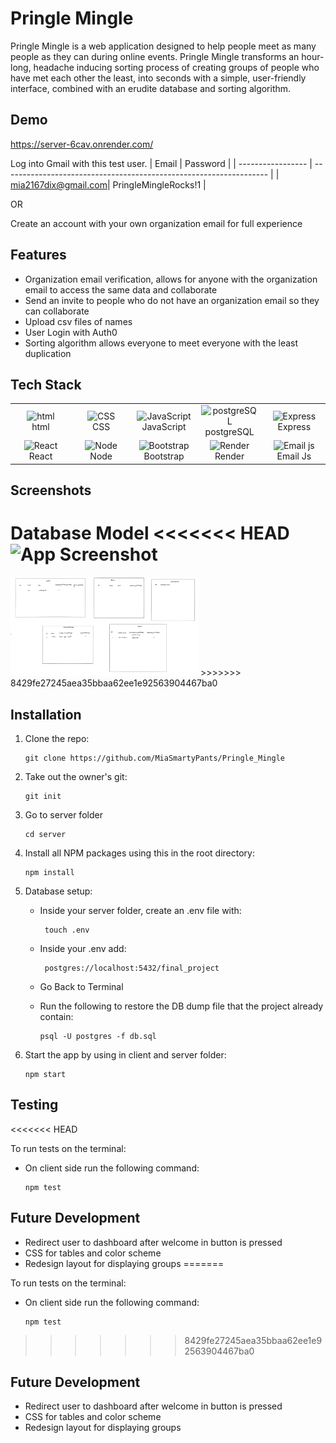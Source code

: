 
# Pringle Mingle

Pringle Mingle is a web application designed to help people meet as many people as they can during online events.   Pringle Mingle transforms an hour-long, headache inducing sorting process of creating groups of people who have met each other the least, into seconds with a simple, user-friendly interface, combined with an erudite database and sorting algorithm.



## Demo

https://server-6cav.onrender.com/

Log into Gmail with this test user.
| Email             | Password                                                              |
| ----------------- | ------------------------------------------------------------------ |
| mia2167dix@gmail.com| PringleMingleRocks!1 |

OR 

Create an account with your own organization email for full experience




## Features

- Organization email verification, allows for anyone with the organization email to access the same data and collaborate
- Send an invite to people who do not have an organization email so they can collaborate
- Upload csv files of names
- User Login with Auth0
- Sorting algorithm allows everyone to meet everyone with the least duplication




## Tech Stack

<table align="center">
  <tr>
    <td align="center" width="96">
        <img src="https://user-images.githubusercontent.com/74997368/168923681-ece848fc-5700-430b-957f-e8de784e9847.png" width="48" height="48" alt="html" />
      <br>html
    </td>
    <td align="center" width="96">
        <img src="https://user-images.githubusercontent.com/74997368/168924521-589f95da-069a-496a-bcc1-ee6dd132ff12.png" width="48" height="48" alt="CSS" />
      <br>CSS
    </td>
    <td align="center" width="96">
        <img src="https://user-images.githubusercontent.com/74997368/168977094-6a5073a2-2f48-4f5a-ae0e-ed1421a678c6.png" width="48" height="48" alt="JavaScript" />
      <br>JavaScript
    </td>
    <td align="center" width="96">
        <img src="https://user-images.githubusercontent.com/74997368/168976819-15a1f4e0-29cf-4ac0-94a7-1f15eee374a1.png" width="48" height="48" alt="postgreSQL" />
      <br>postgreSQL
    </td>
    <td align="center" width="96">
        <img src="https://user-images.githubusercontent.com/74997368/168978951-5ac2af5e-c911-4e59-b493-683071cf1860.png" width="48" height="48" alt="Express" />
      <br>Express
    </td>
    </tr>
  <tr>
    <td align="center" width="96">
        <img src="https://user-images.githubusercontent.com/74997368/168979311-4a486cad-32c8-46f4-a5da-912fdc51b2d6.png" width="48" height="48" alt="React" />
      <br>React
    </td>
    <td align="center" width="96">
        <img src="https://user-images.githubusercontent.com/74997368/168979848-733f7090-0f78-401a-9ceb-4267231abef7.png" width="48" height="48" alt="Node" />
      <br>Node
    </td>
    <td align="center" width="96">
        <img src="https://user-images.githubusercontent.com/74997368/168980647-1690f9de-bf0e-4318-93cb-1b2ba3701ded.png" width="48" height="48" alt="Bootstrap" />
      <br>Bootstrap
    </td>
    <td align="center" width="96">
        <img src="https://res.cloudinary.com/crunchbase-production/image/upload/c_lpad,f_auto,q_auto:eco,dpr_1/j8z02ssteea4zj1k1nyz" width="48" height="48" alt="Render" />
      <br>Render
    </td>
    <td align="center" width="96">
        <img src="https://pbs.twimg.com/profile_images/1273938647297994753/2mvrQgmu_400x400.jpg" width="48" height="48" alt="Email js" />
      <br>Email Js
    </td>
  </tr>
</table>


## Screenshots
Database Model
<<<<<<< HEAD
![App Screenshot](https://www.dropbox.com/s/k4ic8oto73yaeor/Screen%20Shot%202022-11-23%20at%207.54.24%20AM.png?dl=0)
=======

<img src="databaseSchema.png" width='300' />
>>>>>>> 8429fe27245aea35bbaa62ee1e92563904467ba0


## Installation

1. Clone the repo: 
   ```
   git clone https://github.com/MiaSmartyPants/Pringle_Mingle
   ```
2. Take out the owner's git:
    ```
    git init
    ```

3. Go to server folder 
    ```
    cd server
    ```

4. Install all NPM packages using this in the root directory:
    ```
    npm install
    ```
5. Database setup:
    - Inside your server folder, create an .env file with:
        ```
         touch .env
         ```
      
    - Inside your .env add:
        ```
         postgres://localhost:5432/final_project
         ```
    - Go Back to Terminal

    - Run the following to restore the DB dump file that the project already contain:
         ```
        psql -U postgres -f db.sql
         ```
6. Start the app by using in client and server folder:    
    ```
    npm start
    ```


## Testing
<<<<<<< HEAD

To run tests on the terminal:
* On client side run the following command:
    ```
    npm test
    ```


## Future Development
- Redirect user to dashboard after welcome in button is pressed
- CSS for tables and color scheme
- Redesign layout for displaying groups 
=======

To run tests on the terminal:
* On client side run the following command:
    ```
    npm test
    ```

>>>>>>> 8429fe27245aea35bbaa62ee1e92563904467ba0

## Future Development
- Redirect user to dashboard after welcome in button is pressed
- CSS for tables and color scheme
- Redesign layout for displaying groups 


